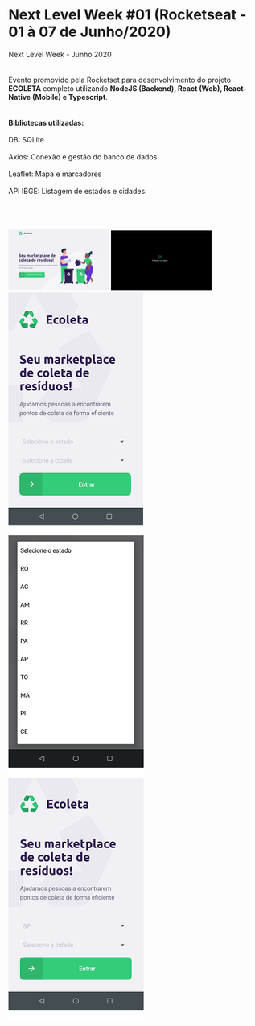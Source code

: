 # Next Level Week #01 (Rocketseat - 01 à 07 de Junho/2020)
Next Level Week - Junho 2020
<br><br><br>
Evento promovido pela Rocketset para desenvolvimento do projeto **ECOLETA** completo utilizando **NodeJS (Backend), React (Web), React-Native (Mobile) e Typescript**. 
<br><br><br>
<strong>Bibliotecas utilizadas:</strong>
<br><br>
DB: SQLite<br><br>
Axios: Conexão e gestão do banco de dados.<br><br>
Leaflet: Mapa e marcadores<br><br>
API IBGE: Listagem de estados e cidades.<br><br>
<br><br><br>
<img src="https://github.com/marcelosnts/next_level_week_jun_2020/blob/master/ecoleta.PNG" width="200" heigth="150"/>
<img src="https://github.com/marcelosnts/next_level_week_jun_2020/blob/master/ecoleta_concluido.PNG" width="200" heigth="150"/>
<img src="https://github.com/marcelosnts/next_level_week_jun_2020/blob/master/ecoleta_mobile_01.png" />
<img src="https://github.com/marcelosnts/next_level_week_jun_2020/blob/master/ecoleta_mobile_02.png" />
<img src="https://github.com/marcelosnts/next_level_week_jun_2020/blob/master/ecoleta_mobile_03.png" />